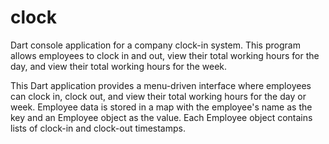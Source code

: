 # clock
Dart console application for a company clock-in system.
This program allows employees to clock in and out, view their total working hours for the day, and view their total working hours for the week.


This Dart application provides a menu-driven interface where employees can clock in, clock out, and view their total working hours for the day or week. Employee data is stored in a map with the employee's name as the key and an Employee object as the value. Each Employee object contains lists of clock-in and clock-out timestamps.
